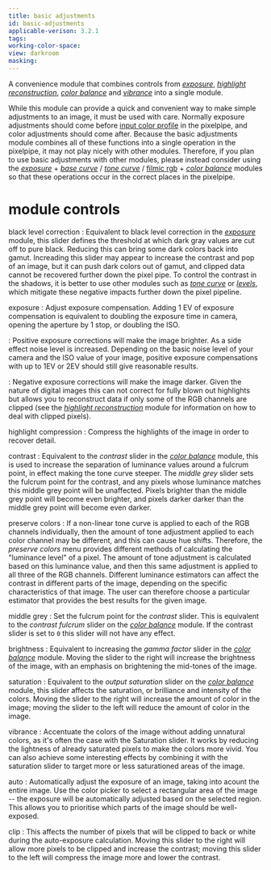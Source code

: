 ```yaml
---
title: basic adjustments
id: basic-adjustments
applicable-verison: 3.2.1
tags: 
working-color-space:  
view: darkroom
masking: 
---
```


A convenience module that combines controls from [_exposure_](./exposure.md), [_highlight reconstruction_](./highlight-reconstruction.md), [_color balance_](./color-balance.md) and [_vibrance_](./vibrance.md) into a single module. 

While this module can provide a quick and convenient way to make simple adjustments to an image, it must be used with care. Normally exposure adjustments should come before [input color profile](./input-color-profile.md) in the pixelpipe, and color adjustments should come after. Because the basic adjustments module combines all of these functions into a single operation in the pixelpipe, it may not play nicely with other modules. Therefore, if you plan to use basic adjustments with other modules, please instead consider using the [_exposure_](exposure.md) + [_base curve_](base-curve.md) / [_tone curve_](tone-curve.md) / [filmic rgb](filmic-rgb.md) + [_color balance_](color-balance.md) modules so that these operations occur in the correct places in the pixelpipe.

# module controls

black level correction
: Equivalent to black level correction in the [_exposure_](exposure.md) module, this slider defines the threshold at which dark gray values are cut off to pure black. Reducing this can bring some dark colors back into gamut. Increading this slider may appear to increase the contrast and pop of an image, but it can push dark colors out of gamut, and clipped data cannot be recovered further down the pixel pipe. To control the contrast in the shadows, it is better to use other modules such as [_tone curve_](tone-curve.md) or [_levels_](levels.md), which mitigate these negative impacts further down the pixel pipeline.

exposure
: Adjust exposure compensation. Adding 1 EV of exposure compensation is equivalent to doubling the exposure time in camera, opening the aperture by 1 stop, or doubling the ISO. 

: Positive exposure corrections will make the image brighter. As a side effect noise level is increased. Depending on the basic noise level of your camera and the ISO value of your image, positive exposure compensations with up to 1EV or 2EV should still give reasonable results.

: Negative exposure corrections will make the image darker. Given the nature of digital images this can not correct for fully blown out highlights but allows you to reconstruct data if only some of the RGB channels are clipped (see the [_highlight reconstruction_](highlight-reconstruction.md) module for information on how to deal with clipped pixels).

highlight compression
: Compress the highlights of the image in order to recover detail.

contrast
: Equivalent to the _contrast_ slider in the [_color balance_](color-balance.md) module, this is used to increase the separation of luminance values around a fulcrum point, in effect making the tone curve steeper. The _middle grey_ slider sets the fulcrum point for the contrast, and any pixels whose luminance matches this middle grey point will be unaffected. Pixels brighter than the middle grey point will become even brighter, and pixels darker darker than the middle grey point will become even darker.

preserve colors
: If a non-linear tone curve is applied to each of the RGB channels individually, then the amount of tone adjustment applied to each color channel may be different, and this can cause hue shifts. Therefore, the _preserve colors_ menu provides different methods of calculating the "luminance level" of a pixel. The amount of tone adjustment is calculated based on this luminance value, and then this same adjustment is applied to all three of the RGB channels. Different luminance estimators can affect the contrast in different parts of the image, depending on the specific characteristics of that image. The user can therefore choose a particular estimator that provides the best results for the given image.

middle grey
: Set the fulcrum point for the _contrast_ slider. This is equivalent to the _contrast fulcrum_ slider on the [_color balance_](color-balance.md) module. If the contrast slider is set to `0` this slider will not have any effect.

brightness
: Equivalent to increasing the _gamma factor_ slider in the [_color balance_](color-balance.md) module. Moving the slider to the right will increase the brightness of the image, with an emphasis on brightening the mid-tones of the image.

saturation
: Equivalent to the _output saturation_ slider on the [_color balance_](color-balance.md) module, this slider affects the saturation, or brilliance and intensity of the colors. Moving the slider to the right will increase the amount of color in the image; moving the slider to the left will reduce the amount of color in the image.

vibrance
: Accentuate the colors of the image without adding unnatural colors, as it's often the case with the Saturation slider. It works by reducing the lightness of already saturated pixels to make the colors more vivid. You can also achieve some interesting effects by combining it with the saturation slider to target more or less saturationed areas of the image.

auto
: Automatically adjust the exposure of an image, taking into acount the entire image. Use the color picker to select a rectangular area of the image -- the exposure will be automatically adjusted based on the selected region. This allows you to prioritise which parts of the image should be well-exposed.

clip
: This affects the number of pixels that will be clipped to back or white during the auto-exposure calculation. Moving this slider to the right will allow more pixels to be clipped and increase the contrast; moving this slider to the left will compress the image more and lower the contrast.

